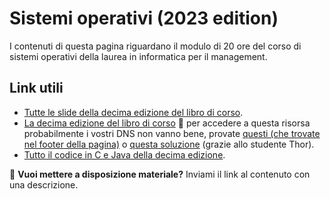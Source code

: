 # Sistemi operativi (2023 edition)

I contenuti di questa pagina riguardano il modulo di 20 ore del corso di sistemi operativi della laurea in informatica per il management.

## Link utili

- [Tutte le slide della decima edizione del libro di corso](https://bcs.wiley.com/he-bcs/Books?action=resource&bcsId=11227&itemId=1119320917&resourceId=44619).
- [La decima edizione del libro di corso](http://libgen.rs/book/index.php?md5=7312960D0FB110104EA01347F30CC98A) 🚨 per accedere a questa risorsa probabilmente i vostri DNS non vanno bene, provate [questi (che trovate nel footer della pagina)](https://www.opendns.com/) o [questa soluzione](https://www.torproject.org/) (grazie allo studente Thor).
- [Tutto il codice in C e Java della decima edizione](https://github.com/greggagne/osc10e).

🚨
**Vuoi mettere a disposizione materiale?** Inviami il link al contenuto con una descrizione.
